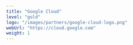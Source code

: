 ```yaml
---
title: "Google Cloud"
level: "gold"
logo: "/images/partners/google-cloud-logo.png"
webUrl: "https://cloud.google.com"
weight: 1
---
```


